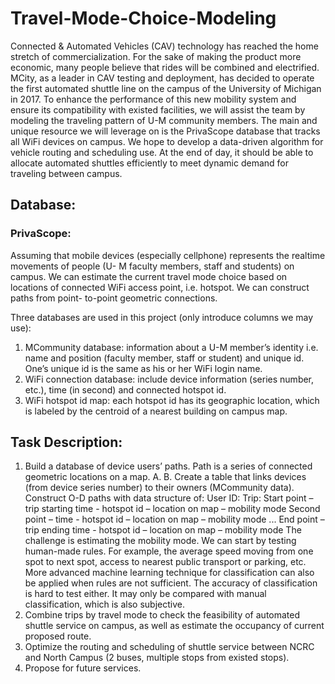 # Travel-Mode-Choice-Modeling
Connected & Automated Vehicles (CAV) technology has reached the home stretch of commercialization. For the sake of making the product more economic, many people believe that rides will be combined and electrified. MCity, as a leader in CAV testing and deployment, has decided to operate the first automated shuttle line on the campus of the University of Michigan in 2017. To enhance the performance of this new mobility system and ensure its compatibility with existed facilities, we will assist the team by modeling the traveling pattern of U-M community members. The main and unique resource we will leverage on is the PrivaScope database that tracks all WiFi devices on campus. We hope to develop a data-driven algorithm for vehicle routing and scheduling use. At the end of day, it should be able to allocate automated shuttles efficiently to meet dynamic demand for traveling between campus.

## Database:
### PrivaScope:
Assuming that mobile devices (especially cellphone) represents the realtime movements of people (U- M faculty members, staff and students) on campus. We can estimate the current travel mode choice based on locations of connected WiFi access point, i.e. hotspot. We can construct paths from point- to-point geometric connections.

Three databases are used in this project (only introduce columns we may use):
1. MCommunity database: information about a U-M member’s identity i.e. name and position (faculty member, staff or student) and unique id. One’s unique id is the same as his or her WiFi login name.
2. WiFi connection database: include device information (series number, etc.), time (in second) and connected hotspot id.
3. WiFi hotspot id map: each hotspot id has its geographic location, which is labeled by the centroid of a nearest building on campus map.

## Task Description:
1. Build a database of device users’ paths.
Path is a series of connected geometric locations on a map.
A.
B.
Create a table that links devices (from device series number) to their owners (MCommunity data).
Construct O-D paths with data structure of: User ID:
Trip:
Start point – trip starting time - hotspot id – location on map – mobility mode Second point – time - hotspot id – location on map – mobility mode
...
End point – trip ending time - hotspot id – location on map – mobility mode
The challenge is estimating the mobility mode. We can start by testing human-made rules. For example, the average speed moving from one spot to next spot, access to nearest public transport or parking, etc. More advanced machine learning technique for classification can also be applied when rules are not sufficient.
The accuracy of classification is hard to test either. It may only be compared with manual classification, which is also subjective.
2. Combine trips by travel mode to check the feasibility of automated shuttle service on campus, as well as estimate the occupancy of current proposed route.
3. Optimize the routing and scheduling of shuttle service between NCRC and North Campus (2 buses, multiple stops from existed stops).
4. Propose for future services.
